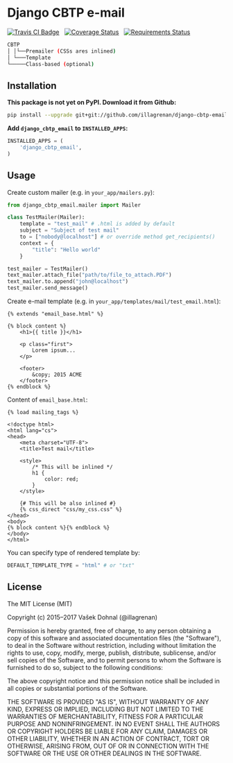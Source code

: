 # Django CBTP e-mail #

[![Travis CI Badge](https://api.travis-ci.org/illagrenan/django-cbtp-email.png)](https://travis-ci.org/illagrenan/django-cbtp-email)
&nbsp;
[![Coverage Status](https://coveralls.io/repos/illagrenan/django-cbtp-email/badge.svg?branch=master&service=github)](https://coveralls.io/github/illagrenan/django-cbtp-email?branch=master)
&nbsp;
[![Requirements Status](https://requires.io/github/illagrenan/django-cbtp-email/requirements.svg?branch=master)](https://requires.io/github/illagrenan/django-cbtp-email/requirements/?branch=master)

```bash
CBTP
│ │└──Premailer (CSSs ares inlined)
│ └───Template
└─────Class-based (optional)
```

## Installation ##

**This package is not yet on PyPI. Download it from Github:**

```bash
pip install --upgrade git+git://github.com/illagrenan/django-cbtp-email.git#egg=django-cbtp-email
```


**Add `django_cbtp_email` to `INSTALLED_APPS`:**
```python
INSTALLED_APPS = (
    'django_cbtp_email',
)
```

## Usage ##

Create custom mailer (e.g. in `your_app/mailers.py`):

```python
from django_cbtp_email.mailer import Mailer

class TestMailer(Mailer):
    template = "test_mail" # .html is added by default
    subject = "Subject of test mail"
    to = ["nobody@localhost"] # or override method get_recipients()
    context = {
        "title": "Hello world"
    }

test_mailer = TestMailer()
text_mailer.attach_file("path/to/file_to_attach.PDF")
text_mailer.to.append("john@localhost")
test_mailer.send_message()
```

Create e-mail template (e.g. in `your_app/templates/mail/test_email.html`):

```html+django
{% extends "email_base.html" %}

{% block content %}
    <h1>{{ title }}</h1>

    <p class="first">
        Lorem ipsum...
    </p>

    <footer>
        &copy; 2015 ACME
    </footer>
{% endblock %}
```

Content of `email_base.html`:

```html+django
{% load mailing_tags %}

<!doctype html>
<html lang="cs">
<head>
    <meta charset="UTF-8">
    <title>Test mail</title>

    <style>
		/* This will be inlined */
        h1 {
            color: red;
        }
    </style>

    {# This will be also inlined #}
	{% css_direct "css/my_css.css" %}
</head>
<body>
{% block content %}{% endblock %}
</body>
</html>
```

You can specify type of rendered template by:

```python
DEFAULT_TEMPLATE_TYPE = "html" # or "txt"
```


## License ##

The MIT License (MIT)

Copyright (c) 2015–2017 Vašek Dohnal (@illagrenan)

Permission is hereby granted, free of charge, to any person obtaining a copy of this software and associated documentation files (the "Software"), to deal in the Software without restriction, including without limitation the rights to use, copy, modify, merge, publish, distribute, sublicense, and/or sell copies of the Software, and to permit persons to whom the Software is furnished to do so, subject to the following conditions:

The above copyright notice and this permission notice shall be included in all copies or substantial portions of the Software.

THE SOFTWARE IS PROVIDED "AS IS", WITHOUT WARRANTY OF ANY KIND, EXPRESS OR IMPLIED, INCLUDING BUT NOT LIMITED TO THE WARRANTIES OF MERCHANTABILITY, FITNESS FOR A PARTICULAR PURPOSE AND NONINFRINGEMENT. IN NO EVENT SHALL THE AUTHORS OR COPYRIGHT HOLDERS BE LIABLE FOR ANY CLAIM, DAMAGES OR OTHER LIABILITY, WHETHER IN AN ACTION OF CONTRACT, TORT OR OTHERWISE, ARISING FROM, OUT OF OR IN CONNECTION WITH THE SOFTWARE OR THE USE OR OTHER DEALINGS IN THE SOFTWARE.
